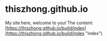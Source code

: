 # thiszhong.github.io
My site here, welcome to you!
The content: [https://thiszhong.github.io/build/index](https://thiszhong.github.io/build/index "index")
